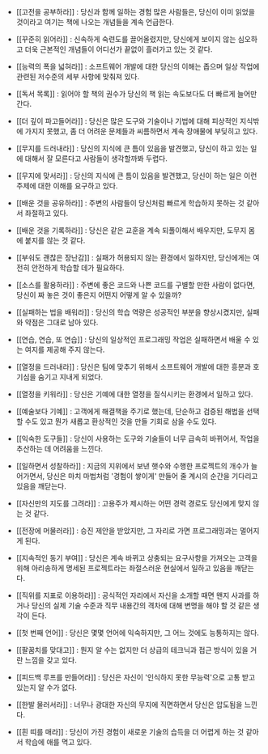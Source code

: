 
+ [[고전을 공부하라]] : 당신과 함께 일하는 경험 많은 사람들은, 당신이 이미 읽었을 것이라고 여기는 책에 나오는 개념들을 계속 언급한다.

+ [[꾸준히 읽어라]] : 신속하게 숙련도를 끌어올렸지만, 당신에게 보이지 않는 심오하고 더욱 근본적인 개념들이 어디선가 끝없이 흘러가고 있는 것 같다.

+ [[능력의 폭을 넓혀라]] : 소프트웨어 개발에 대한 당신의 이해는 좁으며 일상 작업에 관련된 저수준의 세부 사항에 맞춰져 있다.

+ [[독서 목록]] : 읽어야 할 책의 권수가 당신의 책 읽는 속도보다도 더 빠르게 늘어만 간다.

+ [[더 깊이 파고들어라]] : 당신은 많은 도구와 기술이나 기법에 대해 피상적인 지식밖에 가지지 못했고, 좀 더 어려운 문제들과 씨름하면서 계속 장애물에 부딪히고 있다.

+ [[무지를 드러내라]] : 당신의 지식에 큰 틈이 있음을 발견했고, 당신이 하고 있는 일에 대해서 잘 모른다고 사람들이 생각할까봐 두렵다.

+ [[무지에 맞서라]] : 당신의 지식에 큰 틈이 있음을 발견했고, 당신이 하는 일은 이런 주제에 대한 이해를 요구하고 있다.

+ [[배운 것을 공유하라]] : 주변의 사람들이 당신처럼 빠르게 학습하지 못하는 것 같아서 좌절하고 있다.

+ [[배운 것을 기록하라]] : 당신은 같은 교훈을 계속 되풀이해서 배우지만, 도무지 몸에 붙지를 않는 것 같다.

+ [[부숴도 괜찮은 장난감]] : 실패가 허용되지 않는 환경에서 일하지만, 당신에게는 여전히 안전하게 학습할 데가 필요하다.

+ [[소스를 활용하라]] : 주변에 좋은 코드와 나쁜 코드를 구별할 만한 사람이 없다면, 당신이 짜 놓은 것이 좋은지 어떤지 어떻게 알 수 있을까?

+ [[실패하는 법을 배워라]] : 당신의 학습 역량은 성공적인 부분을 향상시켰지만, 실패와 약점은 그대로 남아 있다.

+ [[연습, 연습, 또 연습]] : 당신의 일상적인 프로그래밍 작업은 실패하면서 배울 수 있는 여지를 제공해 주지 않는다.

+ [[열정을 드러내라]] : 당신은 팀에 맞추기 위해서 소프트웨어 개발에 대한 흥분과 호기심을 숨기고 지내게 되었다.

+ [[열정을 키워라]] : 당신은 기예에 대한 열정을 질식시키는 환경에서 일하고 있다.

+ [[예술보다 기예]] : 고객에게 해결책을 주기로 했는데, 단순하고 검증된 해법을 선택할 수도 있고 뭔가 새롭고 환상적인 것을 만들 기회로 삼을 수도 있다.

+ [[익숙한 도구들]] : 당신이 사용하는 도구와 기술들이 너무 급속히 바뀌어서, 작업을 추산하는 데 어려움을 느낀다.

+ [[일하면서 성찰하라]] : 지금의 지위에서 보낸 햇수와 수행한 프로젝트의 개수가 늘어가면서, 당신은 마치 마법처럼 '경험이 쌓이게' 만들어 줄 계시의 순간을 기다리고 있음을 깨닫는다.

+ [[자신만의 지도를 그려라]] : 고용주가 제시하는 어떤 경력 경로도 당신에게 맞지 않는 것 같다.

+ [[전장에 머물러라]] : 승진 제안을 받았지만, 그 자리로 가면 프로그래밍과는 멀어지게 된다.

+ [[지속적인 동기 부여]] : 당신은 계속 바뀌고 상충되는 요구사항을 가져오는 고객을 위해 아리송하게 명세된 프로젝트라는 좌절스러운 현실에서 일하고 있음을 깨닫는다.

+ [[직위를 지표로 이용하라]] : 공식적인 자리에서 자신을 소개할 때면 왠지 사과를 하거나 당신의 실제 기술 수준과 직무 내용간의 격차에 대해 변명을 해야 할 것 같은 생각이 든다.

+ [[첫 번째 언어]] : 당신은 몇몇 언어에 익숙하지만, 그 어느 것에도 능통하지는 않다.

+ [[팔꿈치를 맞대고]] : 뭔지 알 수는 없지만 더 상급의 테크닉과 접근 방식이 있을 거란 느낌을 갖고 있다.

+ [[피드백 루프를 만들어라]] : 당신은 자신이 '인식하지 못한 무능력'으로 고통 받고 있는지 알 수가 없다.

+ [[한발 물러서라]] : 너무나 광대한 자신의 무지에 직면하면서 당신은 압도됨을 느낀다.

+ [[흰 띠를 매라]] : 당신이 가진 경험이 새로운 기술의 습득을 더 어렵게 하는 것 같아서 학습에 애를 먹고 있다.